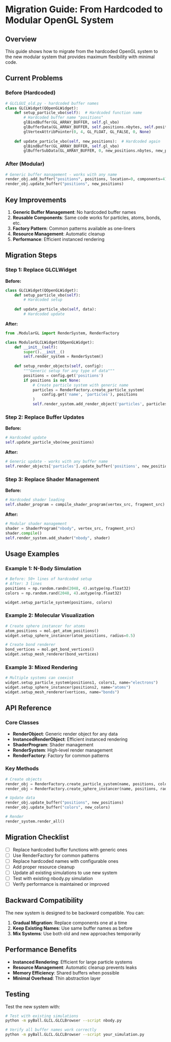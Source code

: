 # Migration Guide: From Hardcoded to Modular OpenGL System

## Overview

This guide shows how to migrate from the hardcoded OpenGL system to the new modular system that provides maximum flexibility with minimal code.

## Current Problems

### Before (Hardcoded)
```python
# GLCLGUI_old.py - hardcoded buffer names
class GLCLWidget(QOpenGLWidget):
    def setup_particle_vbo(self):  # Hardcoded function name
        # Hardcoded buffer name "positions"
        glBindBuffer(GL_ARRAY_BUFFER, self.gl_vbo)
        glBufferData(GL_ARRAY_BUFFER, self.positions.nbytes, self.positions, GL_DYNAMIC_DRAW)
        glVertexAttribPointer(0, 4, GL_FLOAT, GL_FALSE, 0, None)
        
    def update_particle_vbo(self, new_positions):  # Hardcoded again
        glBindBuffer(GL_ARRAY_BUFFER, self.gl_vbo)
        glBufferSubData(GL_ARRAY_BUFFER, 0, new_positions.nbytes, new_positions)
```

### After (Modular)
```python
# Generic buffer management - works with any name
render_obj.add_buffer("positions", positions, location=0, components=4)
render_obj.update_buffer("positions", new_positions)
```

## Key Improvements

1. **Generic Buffer Management**: No hardcoded buffer names
2. **Reusable Components**: Same code works for particles, atoms, bonds, etc.
3. **Factory Pattern**: Common patterns available as one-liners
4. **Resource Management**: Automatic cleanup
5. **Performance**: Efficient instanced rendering

## Migration Steps

### Step 1: Replace GLCLWidget

**Before:**
```python
class GLCLWidget(QOpenGLWidget):
    def setup_particle_vbo(self):
        # Hardcoded setup
        
    def update_particle_vbo(self, data):
        # Hardcoded update
```

**After:**
```python
from .ModularGL import RenderSystem, RenderFactory

class ModularGLCLWidget(QOpenGLWidget):
    def __init__(self):
        super().__init__()
        self.render_system = RenderSystem()
        
    def setup_render_objects(self, config):
        """Generic setup for any type of data"""
        positions = config.get('positions')
        if positions is not None:
            # Create particle system with generic name
            particles = RenderFactory.create_particle_system(
                config.get('name', 'particles'), positions
            )
            self.render_system.add_render_object('particles', particles)
```

### Step 2: Replace Buffer Updates

**Before:**
```python
# Hardcoded update
self.update_particle_vbo(new_positions)
```

**After:**
```python
# Generic update - works with any buffer name
self.render_objects['particles'].update_buffer('positions', new_positions)
```

### Step 3: Replace Shader Management

**Before:**
```python
# Hardcoded shader loading
self.shader_program = compile_shader_program(vertex_src, fragment_src)
```

**After:**
```python
# Modular shader management
shader = ShaderProgram("nbody", vertex_src, fragment_src)
shader.compile()
self.render_system.add_shader("nbody", shader)
```

## Usage Examples

### Example 1: N-Body Simulation
```python
# Before: 50+ lines of hardcoded setup
# After: 3 lines
positions = np.random.randn(2048, 4).astype(np.float32)
colors = np.random.rand(2048, 4).astype(np.float32)

widget.setup_particle_system(positions, colors)
```

### Example 2: Molecular Visualization
```python
# Create sphere instancer for atoms
atom_positions = mol.get_atom_positions()
widget.setup_sphere_instancer(atom_positions, radius=0.5)

# Create bond renderer
bond_vertices = mol.get_bond_vertices()
widget.setup_mesh_renderer(bond_vertices)
```

### Example 3: Mixed Rendering
```python
# Multiple systems can coexist
widget.setup_particle_system(positions1, colors1, name="electrons")
widget.setup_sphere_instancer(positions2, name="atoms")
widget.setup_mesh_renderer(vertices, name="bonds")
```

## API Reference

### Core Classes

- **RenderObject**: Generic render object for any data
- **InstancedRenderObject**: Efficient instanced rendering
- **ShaderProgram**: Shader management
- **RenderSystem**: High-level render management
- **RenderFactory**: Factory for common patterns

### Key Methods

```python
# Create objects
render_obj = RenderFactory.create_particle_system(name, positions, colors)
render_obj = RenderFactory.create_sphere_instancer(name, positions, radius)

# Update data
render_obj.update_buffer("positions", new_positions)
render_obj.update_buffer("colors", new_colors)

# Render
render_system.render_all()
```

## Migration Checklist

- [ ] Replace hardcoded buffer functions with generic ones
- [ ] Use RenderFactory for common patterns
- [ ] Replace hardcoded names with configurable ones
- [ ] Add proper resource cleanup
- [ ] Update all existing simulations to use new system
- [ ] Test with existing nbody.py simulation
- [ ] Verify performance is maintained or improved

## Backward Compatibility

The new system is designed to be backward compatible. You can:

1. **Gradual Migration**: Replace components one at a time
2. **Keep Existing Names**: Use same buffer names as before
3. **Mix Systems**: Use both old and new approaches temporarily

## Performance Benefits

- **Instanced Rendering**: Efficient for large particle systems
- **Resource Management**: Automatic cleanup prevents leaks
- **Memory Efficiency**: Shared buffers when possible
- **Minimal Overhead**: Thin abstraction layer

## Testing

Test the new system with:

```bash
# Test with existing simulations
python -m pyBall.GLCL.GLCLBrowser --script nbody.py

# Verify all buffer names work correctly
python -m pyBall.GLCL.GLCLBrowser --script your_simulation.py
```
